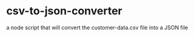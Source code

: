 # csv-to-json-converter
a node script that will convert the customer-data.csv file into a JSON file
